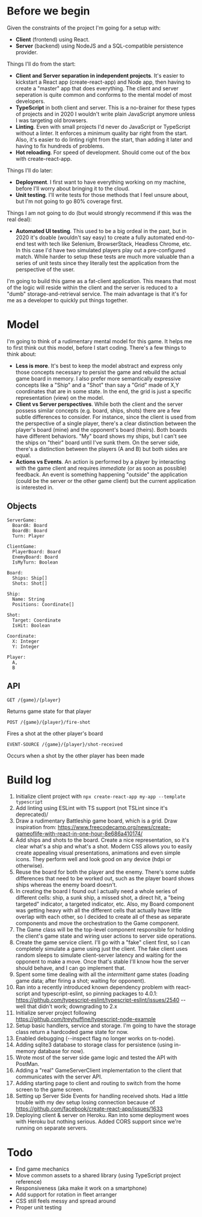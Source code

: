 # Before we begin

Given the constraints of the project I'm going for a setup with:
* **Client** (frontend) using React.
* **Server** (backend) using NodeJS and a SQL-compatible persistence provider.

Things I'll do from the start:
* **Client and Server separation in independent projects**. It's easier to kickstart a React app (create-react-app) and Node app, then having to create a "master" app that does everything. The client and server seperation is quite common and conforms to the mental model of most developers.
* **TypeScript** in both client and server. This is a no-brainer for these types of projects and in 2020 I wouldn't write plain JavaScript anymore unless I was targeting old browsers.
* **Linting**. Even with small projects I'd never do JavaScript or TypeScript without a linter. It enforces a minimum quality bar right from the start. Also, it's easier to do linting right from the start, than adding it later and having to fix hundreds of problems.
* **Hot reloading**. For speed of development. Should come out of the box with create-react-app.

Things I'll do later:
* **Deployment**. I first want to have everything working on my machine, before I'll worry about bringing it to the cloud.
* **Unit testing**. I'll write tests for those methods that I feel unsure about, but I'm not going to go 80% coverage first. 

Things I am not going to do (but would strongly recommend if this was the real deal):
* **Automated UI testing**. This used to be a big ordeal in the past, but in 2020 it's doable (wouldn't say easy) to create a fully automated end-to-end test with tech like Selenium, BrowserStack, Headless Chrome, etc. In this case I'd have two simulated players play out a pre-configured match. While harder to setup these tests are much more valuable than a series of unit tests since they literally test the application from the perspective of the user.

I'm going to build this game as a fat-client application. This means that most of the logic will reside within the client and the server is reduced to a "dumb" storage-and-retrieval service. The main advantage is that it's for me as a developer to quickly put things together.

# Model

I'm going to think of a rudimentary mental model for this game. It helps me to first think out this model, before I start coding. There's a few things to think about:
* **Less is more**. It's best to keep the model abstract and express only those concepts necessary to persist the game and rebuild the actual game board in memory. I also prefer more semantically expressive concepts like a "Ship" and a "Shot" than say a "Grid" made of X,Y coordinates that are in some state. In the end, the grid is just a specific representation (view) on the model. 
* **Client vs Server perspectives**. While both the client and the server possess similar concepts (e.g. board, ships, shots) there are a few subtle differences to consider. For instance, since the client is used from the perspective of a single player, there's a clear distinction between the player's board (mine) and the opponent's board (theirs). Both boards have different behaviors. "My" board shows my ships, but I can't see the ships on "their" board until I've sunk them. On the server side, there's a distinction between the players (A and B) but both sides are equal.
* **Actions vs Events**. An action is performed by a player by interacting with the game client and requires *immediate* (or as soon as possible) feedback. An event is something happening "outside" the application (could be the server or the other game client) but the current application is interested in. 

## Objects

```
ServerGame:
  BoardA: Board
  BoardB: Board
  Turn: Player
  
ClientGame:
  PlayerBoard: Board
  EnemyBoard: Board
  IsMyTurn: Boolean
  
Board:
  Ships: Ship[]
  Shots: Shot[]
  
Ship:
  Name: String
  Positions: Coordinate[]
  
Shot:
  Target: Coordinate
  IsHit: Boolean
  
Coordinate:
  X: Integer
  Y: Integer
  
Player:
  A,
  B
```

## API

`GET /{game}/{player}`

Returns game state for that player

`POST /{game}/{player}/fire-shot`

Fires a shot at the other player's board

`EVENT-SOURCE /{game}/{player}/shot-received`

Occurs when a shot by the other player has been made

# Build log

1. Initialize client project with `npx create-react-app my-app --template typescript`
2. Add linting using ESLint with TS support (not TSLint since it's deprecated)/
3. Draw a rudimentary Battleship game board, which is a grid. Draw inspiration from: https://www.freecodecamp.org/news/create-gameoflife-with-react-in-one-hour-8e686a410174/
4. Add ships and shots to the board. Create a nice representation, so it's clear what's a ship and what's a shot. Modern CSS allows you to easily create appealing visual presentations, animations and even simple icons. They perform well and look good on any device (hdpi or otherwise).
5. Reuse the board for both the player and the enemy. There's some subtle differences that need to be worked out, such as the player board shows ships whereas the enemy board doesn't.
6. In creating the board I found out I actually need a whole series of different cells: ship, a sunk ship, a missed shot, a direct hit, a "being targeted" indicator, a targeted indicator, etc. Also, my Board component was getting heavy with all the different cells that actually have little overlap with each other, so I decided to create all of these as separate components and move the orchestration to the Game component. 
7. The Game class will be the top-level component responsible for holding the client's game state and wiring user actions to server side operations.
8. Create the game service client. I'll go with a "fake" client first, so I can completely simulate a game using just the client. The fake client uses random sleeps to simulate client-server latency and waiting for the opponent to make a move. Once that's stable I'll know how the server should behave, and I can go implement that. 
9. Spent some time dealing with all the *intermittent* game states (loading game data; after firing a shot; waiting for opponent).
10. Ran into a recently introduced known dependency problem with react-script and typescript-eslint, so pinning packages to 4.0.1: https://github.com/typescript-eslint/typescript-eslint/issues/2540 -- well that didn't work; downgrading to 2.x
11. Initialize server project following https://github.com/treyhuffine/typescript-node-example
12. Setup basic handlers, service and storage. I'm going to have the storage class return a hardcoded game state for now.
13. Enabled debugging (--inspect flag no longer works on ts-node).
14. Adding sqlite3 database to storage class for persistence (using in-memory database for now).
15. Wrote most of the server side game logic and tested the API with PostMan.
16. Adding a "real" GameServerClient implementation to the client that communicates with the server API.
17. Adding starting page to client and routing to switch from the home screen to the game screen.
18. Setting up Server Side Events for handling received shots. Had a little trouble with my dev setup losing connection because of https://github.com/facebook/create-react-app/issues/1633
19. Deploying client & server on Heroku. Ran into some deployment woes with Heroku but nothing serious. Added CORS support since we're running on separate servers.

# Todo
* End game mechanics
* Move common assets to a shared library (using TypeScript project reference)
* Responsiveness (aka make it work on a smartphone)
* Add support for rotation in fleet arranger
* CSS still feels messy and spread around
* Proper unit testing
